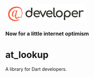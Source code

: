 ![image alt <](../.github/@developersmall.png) 
### Now for a little internet optimism

# at_lookup
A library for Dart developers.
